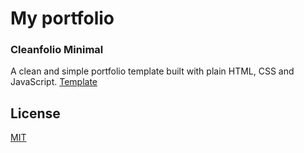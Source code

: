 # My portfolio

### Cleanfolio Minimal

A clean and simple portfolio template built with plain HTML, CSS and JavaScript.
[Template](https://rajshekhar26.github.io/cleanfolio-minimal)

## License

[MIT](https://choosealicense.com/licenses/mit/)
